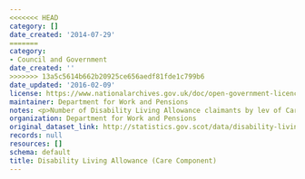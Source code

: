 ```yaml
---
<<<<<<< HEAD
category: []
date_created: '2014-07-29'
=======
category:
- Council and Government
date_created: ''
>>>>>>> 13a5c5614b662b20925ce656aedf81fde1c799b6
date_updated: '2016-02-09'
license: https://www.nationalarchives.gov.uk/doc/open-government-licence/version/3/
maintainer: Department for Work and Pensions
notes: <p>Number of Disability Living Allowance claimants by lev of Care Component</p>
organization: Department for Work and Pensions
original_dataset_link: http://statistics.gov.scot/data/disability-living-allowance-component
records: null
resources: []
schema: default
title: Disability Living Allowance (Care Component)
---
```

